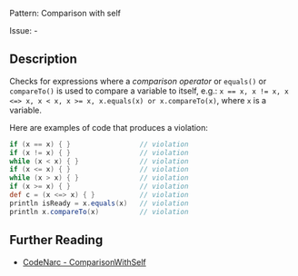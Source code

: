 Pattern: Comparison with self

Issue: -

## Description

Checks for expressions where a *comparison operator* or `equals()` or `compareTo()` is used to compare a variable to itself, e.g.: `x == x, x != x, x <=> x, x < x, x >= x, x.equals(x) or x.compareTo(x)`, where `x` is a variable.

Here are examples of code that produces a violation:

``` groovy
if (x == x) { }                 // violation
if (x != x) { }                 // violation
while (x < x) { }               // violation
if (x <= x) { }                 // violation
while (x > x) { }               // violation
if (x >= x) { }                 // violation
def c = (x <=> x) { }           // violation
println isReady = x.equals(x)   // violation
println x.compareTo(x)          // violation
```

## Further Reading

* [CodeNarc - ComparisonWithSelf](https://codenarc.github.io/CodeNarc/codenarc-rules-basic.html#comparisonwithself-rule)